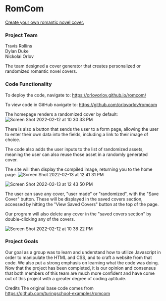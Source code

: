   # RomCom

  [Create your own romantic novel cover.](https://orlovorlov.github.io/romcom/ "RomCom Homepage")    


### Project Team

  Travis Rollins  
  Dylan Duke  
  Nickolai Orlov

  The team designed a cover generator that creates personalized or randomized romantic novel covers.

### Code Functionality

To deploy the code, navigate to: 
https://orlovorlov.github.io/romcom/

To view code in GitHub navigate to:
https://github.com/orlovorlov/romcom

The homepage renders a randomized cover by default:
![Screen Shot 2022-02-12 at 10 30 33 PM](https://user-images.githubusercontent.com/43621994/153771744-2ebb0f3b-b806-45db-a1fb-80fc5dc727f7.png)

There is also a button that sends the user to a form page, allowing the user to enter their own data
into the fields, including a link to their image of choice.

The code also adds the user inputs to the list of randomized assets, meaning the user can also reuse those asset in a randomly generated cover.

The site will then display the compiled image, returning you to the home page.
![Screen Shot 2022-02-13 at 12 41 31 PM](https://user-images.githubusercontent.com/43621994/153771946-16f297cf-8c91-407b-90a8-e2006ab21df3.png)

![Screen Shot 2022-02-13 at 12 43 50 PM](https://user-images.githubusercontent.com/43621994/153771959-593e46b6-55ae-45af-ac9d-dbe1fee80c38.png)

The user can save any cover, "user made" or "randomized", with the "Save Cover" button.
These will be displayed in the saved covers section, accessed by hitting the "View Saved Covers" button at the top of the page.

Our program will also delete any cover in the "saved covers section" by double-clicking any of the covers.

![Screen Shot 2022-02-12 at 10 38 22 PM](https://user-images.githubusercontent.com/43621994/153771974-cd5bed76-5360-4946-a113-b21a20c101fb.png)

### Project Goals

Our goal as a group was to learn and understand how to utilize Javascript in order to manipulate the HTML and CSS, and to craft a website from that code. We also put a strong emphasis on learning what the code was doing. Now that the project has been completed, it is our opinion and consensus that both members of this team are much more confident and have come out of this project with a greater degree of coding aptitude.

Credits
The original base code comes from https://github.com/turingschool-examples/romcom

